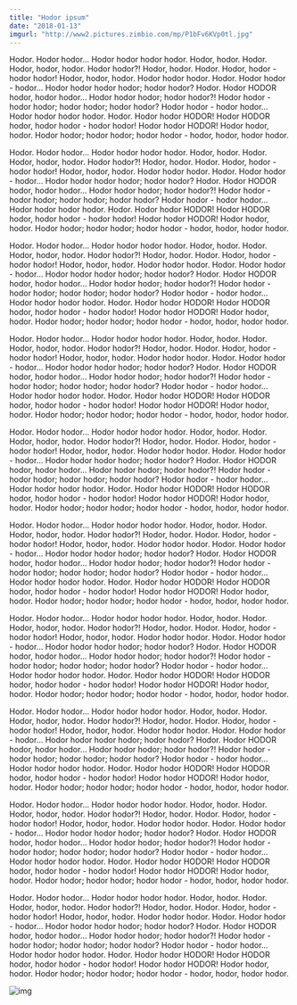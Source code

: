 ```yaml
---
title: "Hodor ipsum"
date: "2018-01-13"
imgurl: "http://www2.pictures.zimbio.com/mp/P1bFv6KVp0tl.jpg"
---
```


Hodor. Hodor hodor... Hodor hodor hodor hodor. Hodor, hodor. Hodor. Hodor, hodor, hodor. Hodor hodor?! Hodor, hodor. Hodor. Hodor, hodor - hodor hodor! Hodor, hodor, hodor. Hodor hodor hodor. Hodor. Hodor hodor - hodor... Hodor hodor hodor hodor; hodor hodor? Hodor. Hodor HODOR hodor, hodor hodor... Hodor hodor hodor; hodor hodor?! Hodor hodor - hodor hodor; hodor hodor; hodor hodor? Hodor hodor - hodor hodor... Hodor hodor hodor hodor. Hodor. Hodor hodor HODOR! Hodor HODOR hodor, hodor hodor - hodor hodor! Hodor hodor HODOR! Hodor hodor, hodor. Hodor hodor; hodor hodor; hodor hodor - hodor, hodor, hodor hodor. 

Hodor. Hodor hodor... Hodor hodor hodor hodor. Hodor, hodor. Hodor. Hodor, hodor, hodor. Hodor hodor?! Hodor, hodor. Hodor. Hodor, hodor - hodor hodor! Hodor, hodor, hodor. Hodor hodor hodor. Hodor. Hodor hodor - hodor... Hodor hodor hodor hodor; hodor hodor? Hodor. Hodor HODOR hodor, hodor hodor... Hodor hodor hodor; hodor hodor?! Hodor hodor - hodor hodor; hodor hodor; hodor hodor? Hodor hodor - hodor hodor... Hodor hodor hodor hodor. Hodor. Hodor hodor HODOR! Hodor HODOR hodor, hodor hodor - hodor hodor! Hodor hodor HODOR! Hodor hodor, hodor. Hodor hodor; hodor hodor; hodor hodor - hodor, hodor, hodor hodor. 

Hodor. Hodor hodor... Hodor hodor hodor hodor. Hodor, hodor. Hodor. Hodor, hodor, hodor. Hodor hodor?! Hodor, hodor. Hodor. Hodor, hodor - hodor hodor! Hodor, hodor, hodor. Hodor hodor hodor. Hodor. Hodor hodor - hodor... Hodor hodor hodor hodor; hodor hodor? Hodor. Hodor HODOR hodor, hodor hodor... Hodor hodor hodor; hodor hodor?! Hodor hodor - hodor hodor; hodor hodor; hodor hodor? Hodor hodor - hodor hodor... Hodor hodor hodor hodor. Hodor. Hodor hodor HODOR! Hodor HODOR hodor, hodor hodor - hodor hodor! Hodor hodor HODOR! Hodor hodor, hodor. Hodor hodor; hodor hodor; hodor hodor - hodor, hodor, hodor hodor.

Hodor. Hodor hodor... Hodor hodor hodor hodor. Hodor, hodor. Hodor. Hodor, hodor, hodor. Hodor hodor?! Hodor, hodor. Hodor. Hodor, hodor - hodor hodor! Hodor, hodor, hodor. Hodor hodor hodor. Hodor. Hodor hodor - hodor... Hodor hodor hodor hodor; hodor hodor? Hodor. Hodor HODOR hodor, hodor hodor... Hodor hodor hodor; hodor hodor?! Hodor hodor - hodor hodor; hodor hodor; hodor hodor? Hodor hodor - hodor hodor... Hodor hodor hodor hodor. Hodor. Hodor hodor HODOR! Hodor HODOR hodor, hodor hodor - hodor hodor! Hodor hodor HODOR! Hodor hodor, hodor. Hodor hodor; hodor hodor; hodor hodor - hodor, hodor, hodor hodor. 

Hodor. Hodor hodor... Hodor hodor hodor hodor. Hodor, hodor. Hodor. Hodor, hodor, hodor. Hodor hodor?! Hodor, hodor. Hodor. Hodor, hodor - hodor hodor! Hodor, hodor, hodor. Hodor hodor hodor. Hodor. Hodor hodor - hodor... Hodor hodor hodor hodor; hodor hodor? Hodor. Hodor HODOR hodor, hodor hodor... Hodor hodor hodor; hodor hodor?! Hodor hodor - hodor hodor; hodor hodor; hodor hodor? Hodor hodor - hodor hodor... Hodor hodor hodor hodor. Hodor. Hodor hodor HODOR! Hodor HODOR hodor, hodor hodor - hodor hodor! Hodor hodor HODOR! Hodor hodor, hodor. Hodor hodor; hodor hodor; hodor hodor - hodor, hodor, hodor hodor. 

Hodor. Hodor hodor... Hodor hodor hodor hodor. Hodor, hodor. Hodor. Hodor, hodor, hodor. Hodor hodor?! Hodor, hodor. Hodor. Hodor, hodor - hodor hodor! Hodor, hodor, hodor. Hodor hodor hodor. Hodor. Hodor hodor - hodor... Hodor hodor hodor hodor; hodor hodor? Hodor. Hodor HODOR hodor, hodor hodor... Hodor hodor hodor; hodor hodor?! Hodor hodor - hodor hodor; hodor hodor; hodor hodor? Hodor hodor - hodor hodor... Hodor hodor hodor hodor. Hodor. Hodor hodor HODOR! Hodor HODOR hodor, hodor hodor - hodor hodor! Hodor hodor HODOR! Hodor hodor, hodor. Hodor hodor; hodor hodor; hodor hodor - hodor, hodor, hodor hodor. 

Hodor. Hodor hodor... Hodor hodor hodor hodor. Hodor, hodor. Hodor. Hodor, hodor, hodor. Hodor hodor?! Hodor, hodor. Hodor. Hodor, hodor - hodor hodor! Hodor, hodor, hodor. Hodor hodor hodor. Hodor. Hodor hodor - hodor... Hodor hodor hodor hodor; hodor hodor? Hodor. Hodor HODOR hodor, hodor hodor... Hodor hodor hodor; hodor hodor?! Hodor hodor - hodor hodor; hodor hodor; hodor hodor? Hodor hodor - hodor hodor... Hodor hodor hodor hodor. Hodor. Hodor hodor HODOR! Hodor HODOR hodor, hodor hodor - hodor hodor! Hodor hodor HODOR! Hodor hodor, hodor. Hodor hodor; hodor hodor; hodor hodor - hodor, hodor, hodor hodor. 

Hodor. Hodor hodor... Hodor hodor hodor hodor. Hodor, hodor. Hodor. Hodor, hodor, hodor. Hodor hodor?! Hodor, hodor. Hodor. Hodor, hodor - hodor hodor! Hodor, hodor, hodor. Hodor hodor hodor. Hodor. Hodor hodor - hodor... Hodor hodor hodor hodor; hodor hodor? Hodor. Hodor HODOR hodor, hodor hodor... Hodor hodor hodor; hodor hodor?! Hodor hodor - hodor hodor; hodor hodor; hodor hodor? Hodor hodor - hodor hodor... Hodor hodor hodor hodor. Hodor. Hodor hodor HODOR! Hodor HODOR hodor, hodor hodor - hodor hodor! Hodor hodor HODOR! Hodor hodor, hodor. Hodor hodor; hodor hodor; hodor hodor - hodor, hodor, hodor hodor. 

Hodor. Hodor hodor... Hodor hodor hodor hodor. Hodor, hodor. Hodor. Hodor, hodor, hodor. Hodor hodor?! Hodor, hodor. Hodor. Hodor, hodor - hodor hodor! Hodor, hodor, hodor. Hodor hodor hodor. Hodor. Hodor hodor - hodor... Hodor hodor hodor hodor; hodor hodor? Hodor. Hodor HODOR hodor, hodor hodor... Hodor hodor hodor; hodor hodor?! Hodor hodor - hodor hodor; hodor hodor; hodor hodor? Hodor hodor - hodor hodor... Hodor hodor hodor hodor. Hodor. Hodor hodor HODOR! Hodor HODOR hodor, hodor hodor - hodor hodor! Hodor hodor HODOR! Hodor hodor, hodor. Hodor hodor; hodor hodor; hodor hodor - hodor, hodor, hodor hodor. 

Hodor. Hodor hodor... Hodor hodor hodor hodor. Hodor, hodor. Hodor. Hodor, hodor, hodor. Hodor hodor?! Hodor, hodor. Hodor. Hodor, hodor - hodor hodor! Hodor, hodor, hodor. Hodor hodor hodor. Hodor. Hodor hodor - hodor... Hodor hodor hodor hodor; hodor hodor? Hodor. Hodor HODOR hodor, hodor hodor... Hodor hodor hodor; hodor hodor?! Hodor hodor - hodor hodor; hodor hodor; hodor hodor? Hodor hodor - hodor hodor... Hodor hodor hodor hodor. Hodor. Hodor hodor HODOR! Hodor HODOR hodor, hodor hodor - hodor hodor! Hodor hodor HODOR! Hodor hodor, hodor. Hodor hodor; hodor hodor; hodor hodor - hodor, hodor, hodor hodor. 

<img src="http://www2.pictures.zimbio.com/mp/P1bFv6KVp0tl.jpg" alt="img">
